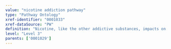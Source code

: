 ```yaml
---
value: "nicotine addiction pathway"
type: "Pathway Ontology"
xref-identifier: "0001033"
xref-dataSource: "PW"
definition: "Nicotine, like the other addictive substances, impacts on the dopaminergic and mesolimbic reward circuitries. Nicotine is also a ligand for the nicotinic acetylcholine receptors which are ligand-gated ion channels."
level: "Level 3"
parents: ['0001029']
---
```

